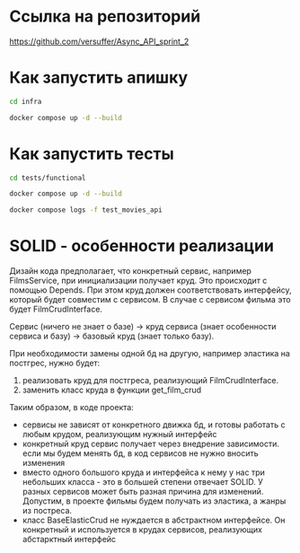 # Ссылка на репозиторий

https://github.com/versuffer/Async_API_sprint_2

# Как запустить апишку

```bash
cd infra
```

```bash
docker compose up -d --build
```

# Как запустить тесты

```bash
cd tests/functional
```

```bash
docker compose up -d --build
```

```bash
docker compose logs -f test_movies_api
```

# SOLID - особенности реализации

Дизайн кода предполагает, что конкретный сервис, например FilmsService, при инициализации получает круд.
Это происходит с помощью Depends. При этом круд должен соответствовать интерфейсу, который будет совместим с сервисом.
В случае с сервисом фильма это будет FilmCrudInterface. 

Сервис (ничего не знает о базе) -> круд сервиса (знает особенности сервиса и базу) -> базовый круд (знает только базу).

При необходимости замены одной бд на другую, например эластика на постгрес, нужно будет:
1. реализовать круд для постгреса, реализующий FilmCrudInterface.
2. заменить класс круда в функции get_film_crud

Таким образом, в коде проекта:
- сервисы не зависят от конкретного движка бд, и готовы работать с любым крудом, реализующим нужный интерфейс
- конкретный круд сервис получает через внедрение зависимости. если мы будем менять бд, в код сервисов не нужно вносить изменения
- вместо одного большого круда и интерфейса к нему у нас три небольших класса - это в большей степени отвечает SOLID.
У разных сервисов может быть разная причина для изменений. Допустим, в проекте фильмы будем получать из эластика, а жанры из постреса.
- класс BaseElasticCrud не нуждается в абстрактном интерфейсе. Он конкретный и используется в крудах сервисов, реализующих абстарктный интерфейс
